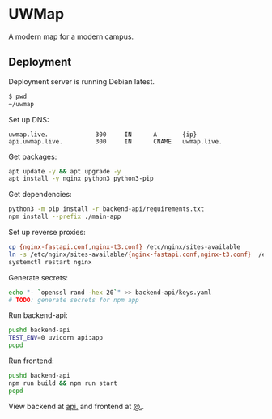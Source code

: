 # UWMap

A modern map for a modern campus.

## Deployment

Deployment server is running Debian latest.

```bash
$ pwd
~/uwmap
```

Set up DNS:
```dns
uwmap.live.             300     IN      A       {ip}
api.uwmap.live.         300     IN      CNAME   uwmap.live.
```

Get packages: 
```bash
apt update -y && apt upgrade -y
apt install -y nginx python3 python3-pip
```

Get dependencies:
```bash
python3 -m pip install -r backend-api/requirements.txt
npm install --prefix ./main-app
```

Set up reverse proxies:
```bash
cp {nginx-fastapi.conf,nginx-t3.conf} /etc/nginx/sites-available
ln -s /etc/nginx/sites-available/{nginx-fastapi.conf,nginx-t3.conf}  /etc/nginx/sites-available/
systemctl restart nginx
```

Generate secrets:
```bash
echo "- `openssl rand -hex 20`" >> backend-api/keys.yaml
# TODO: generate secrets for npm app
```

Run backend-api:
```bash
pushd backend-api 
TEST_ENV=0 uvicorn api:app
popd
```

Run frontend:
```bash
pushd backend-api 
npm run build && npm run start
popd
```

View backend at [api.](https://api.uwmap.live) and frontend at [@.](https://uwmap.live).

